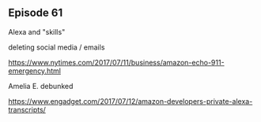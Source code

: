 ## Episode 61

Alexa and "skills"

deleting social media / emails

https://www.nytimes.com/2017/07/11/business/amazon-echo-911-emergency.html

Amelia E. debunked

https://www.engadget.com/2017/07/12/amazon-developers-private-alexa-transcripts/
